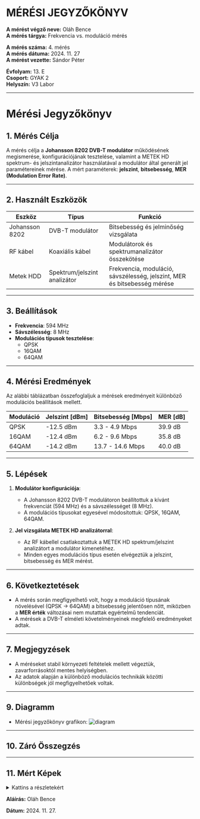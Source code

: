 # MÉRÉSI JEGYZŐKÖNYV

**A mérést végző neve:** Oláh Bence  
**A mérés tárgya:** Frekvencia vs. moduláció mérés


**A mérés száma:** 4. mérés  
**A mérés dátuma:** 2024. 11. 27  
**A mérést vezette:** Sándor Péter  

**Évfolyam:** 13. E  
**Csoport:** GYAK 2  
**Helyszín:** V3 Labor 

---

# Mérési Jegyzőkönyv

## 1. Mérés Célja
A mérés célja a **Johansson 8202 DVB-T modulátor** működésének megismerése, konfigurációjának tesztelése, valamint a METEK HD spektrum- és jelszintanalizátor használatával a modulátor által generált jel paramétereinek mérése. A mért paraméterek: **jelszint**, **bitsebesség**, **MER (Modulation Error Rate)**.

---

## 2. Használt Eszközök

| Eszköz                     | Típus                       | Funkció                                           |
|----------------------------|-----------------------------|---------------------------------------------------|
| Johansson 8202             | DVB-T modulátor            | Bitsebesség és jelminőség vizsgálata              |
| RF kábel                   | Koaxiális kábel            | Modulátorok és spektrumanalizátor összekötése     |
| Metek HDD                  | Spektrum/jelszint analizátor| Frekvencia, moduláció, sávszélesség, jelszint, MER és bitsebesség mérése |

---

## 3. Beállítások
- **Frekvencia**: 594 MHz  
- **Sávszélesség**: 8 MHz  
- **Modulációs típusok tesztelése**:  
  - QPSK  
  - 16QAM  
  - 64QAM  

---

## 4. Mérési Eredmények
Az alábbi táblázatban összefoglaljuk a mérések eredményeit különböző modulációs beállítások mellett.

| **Moduláció** | **Jelszint [dBm]** | **Bitsebesség [Mbps]** | **MER [dB]** |
|---------------|---------------------|------------------------|--------------|
| QPSK          | -12.5 dBm          | 3.3 - 4.9 Mbps        | 39.9 dB      |
| 16QAM         | -12.4 dBm          | 6.2 - 9.6 Mbps       | 35.8 dB      |
| 64QAM         | -14.2 dBm          | 13.7 - 14.6 Mbps      | 40.0 dB      |

---

## 5. Lépések
1. **Modulátor konfigurációja**:
   - A Johansson 8202 DVB-T modulátoron beállítottuk a kívánt frekvenciát (594 MHz) és a sávszélességet (8 MHz).  
   - A modulációs típusokat egyesével módosítottuk: QPSK, 16QAM, 64QAM.

2. **Jel vizsgálata METEK HD analizátorral**:
   - Az RF kábellel csatlakoztattuk a METEK HD spektrum/jelszint analizátort a modulátor kimenetéhez.  
   - Minden egyes modulációs típus esetén elvégeztük a jelszint, bitsebesség és MER mérést.  

---

## 6. Következtetések
- A mérés során megfigyelhető volt, hogy a moduláció típusának növelésével (QPSK → 64QAM) a bitsebesség jelentősen nőtt, miközben a **MER érték** változásai nem mutattak egyértelmű tendenciát.  
- A mérések a DVB-T elméleti követelményeinek megfelelő eredményeket adtak.

---

## 7. Megjegyzések
- A méréseket stabil környezeti feltételek mellett végeztük, zavarforrásoktól mentes helyiségben.  
- Az adatok alapján a különböző modulációs technikák közötti különbségek jól megfigyelhetőek voltak.

---


## 9. Diagramm
- Mérési jegyzőkönyv grafikon: 
![diagram](https://github.com/user-attachments/assets/4998637f-514c-4694-a393-6de12c99c446)


---

## 10. Záró Összegzés


---

## 11. Mért Képek

<details>
<summary>Kattins a részletekért</summary>

<br>

<img src="https://erosbence27.github.io/jegyzokonyv/image/munkakep1.jpg"/>

<br>

<img src="https://erosbence27.github.io/jegyzokonyv/image/frekik.bmp"/>

<br>

<img src="https://erosbence27.github.io/jegyzokonyv/image/qpsk_meter.bmp"/>

<br>

<img src="https://erosbence27.github.io/jegyzokonyv/image/qpsk_bit.bmp"/>

<br>

<img src="https://erosbence27.github.io/jegyzokonyv/image/16qam_meter.bmp"/>

<br>

<img src="https://erosbence27.github.io/jegyzokonyv/image/16qam_bit.bmp"/>

<br>

<img src="https://erosbence27.github.io/jegyzokonyv/image/64qam_meter.bmp"/>

<br>

<img src="https://erosbence27.github.io/jegyzokonyv/image/64qam_bit.bmp"/>

<br>

</details>

**Aláírás:** Oláh Bence

**Dátum:** 2024. 11. 27.
